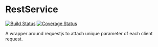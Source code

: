 # RestService
[![Build Status](https://travis-ci.org/chinclubi/RestService.svg?branch=master)](https://travis-ci.org/chinclubi/RestService) [![Coverage Status](https://coveralls.io/repos/github/chinclubi/RestService/badge.svg?branch=master)](https://coveralls.io/github/chinclubi/RestService?branch=master)

A wrapper around requestjs to attach unique parameter of each client request.
